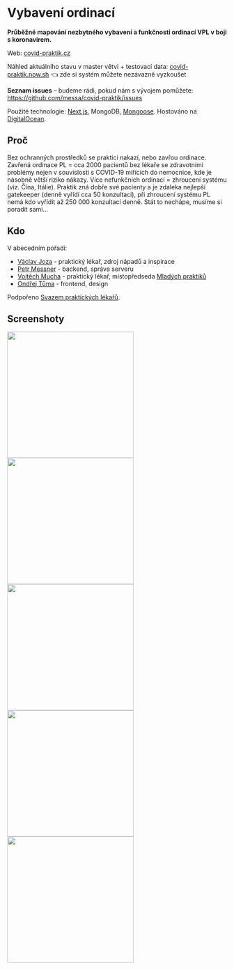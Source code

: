 Vybavení ordinací
=================

**Průběžné mapování nezbytného vybavení a funkčnosti ordinací VPL v boji s koronavirem.**

Web: [covid-praktik.cz](https://covid-praktik.cz/)

Náhled aktuálního stavu v master větvi + testovací data: [covid-praktik.now.sh](https://covid-praktik.now.sh/) 👈 zde si systém můžete nezávazně vyzkoušet

**Seznam issues** – budeme rádi, pokud nám s vývojem pomůžete: https://github.com/messa/covid-praktik/issues

Použité technologie: [Next.js](https://nextjs.org/learn/), MongoDB, [Mongoose](https://mongoosejs.com/docs/guide.html).
Hostováno na [DigitalOcean](https://m.do.co/c/389daec654bc).


Proč
----

Bez ochranných prostředků se praktici nakazí, nebo zavřou ordinace. Zavřená ordinace PL = cca 2000 pacientů bez lékaře se zdravotními problémy nejen v souvislosti s COVID-19  mířících do nemocnice, kde je násobně větší riziko nákazy. Více nefunkčních ordinací = zhroucení systému (viz. Čína, Itálie). Praktik zná dobře své pacienty a je zdaleka nejlepší gatekeeper (denně vyřídí cca 50 konzultací), při zhroucení systému PL nemá kdo vyřídit až 250 000 konzultací denně. Stát to nechápe, musíme si poradit sami…


Kdo
---

V abecedním pořadí:

- [Václav Joza](http://medikeo.cz/) - praktický lékař, zdroj nápadů a inspirace
- [Petr Messner](https://github.com/messa) - backend, správa serveru
- [Vojtěch Mucha](http://www.mladipraktici.cz/cs/lide/) - praktický lékař, místopředseda [Mladých praktiků](http://www.mladipraktici.cz/)
- [Ondřej Tůma](https://github.com/Rootre) - frontend, design

Podpořeno [Svazem praktických lékařů](https://splcr.cz/).


Screenshoty
-----------

<img width=290 src="https://messa-shared-files.s3-eu-west-1.amazonaws.com/2020/20200330-covid-praktik-screenhots/screenshot-index.png"><img width=290 src="https://messa-shared-files.s3-eu-west-1.amazonaws.com/2020/20200330-covid-praktik-screenhots/screenshot-dashboard.png"><img width=290 src="https://messa-shared-files.s3-eu-west-1.amazonaws.com/2020/20200330-covid-praktik-screenhots/screenshot-staff.png"><img width=290 src="https://messa-shared-files.s3-eu-west-1.amazonaws.com/2020/20200330-covid-praktik-screenhots/screenshot-material.png"><img width=290 src="https://messa-shared-files.s3-eu-west-1.amazonaws.com/2020/20200330-covid-praktik-screenhots/screenshot-material2.png">
